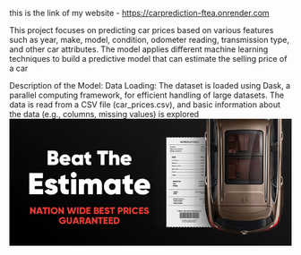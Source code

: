 this is the link of my website - https://carprediction-ftea.onrender.com


This project focuses on predicting car prices based on various features such as year, make, model, condition, odometer reading, transmission type, and other car attributes. The model applies different machine learning techniques to build a predictive model that can estimate the selling price of a car

Description of the Model:
Data Loading: The dataset is loaded using Dask, a parallel computing framework, for efficient handling of large datasets. The data is read from a CSV file (car_prices.csv), and basic information about the data (e.g., columns, missing values) is explored
![image all](https://github.com/VinaKumar000586/carprediction/blob/main/car.jpg?raw=true)
